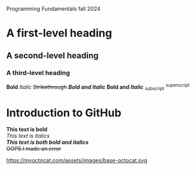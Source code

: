 Programming Fundamentals fall 2024
# A first-level heading
## A second-level heading
### A third-level heading
**Bold**
*Italic*
~~Strikethrough~~
***Bold and Italic***
**Bold and _Italic_**
<sub>subscript</sub>
<sup>superscript</sup>

# Introduction to GitHub
**This text is bold**\
*This text is italics*\
***This text is both bold and italics***\
~~OOPS I made an error~~

https://myoctocat.com/assets/images/base-octocat.svg
